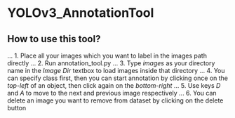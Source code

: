 # YOLOv3_AnnotationTool

## How to use this tool?
... 1. Place all your images which you want to label in the images path directly
... 2. Run annotation_tool.py 
... 3. Type *images* as your directory name in the *Image Dir* textbox to load images inside that directory
... 4. You can specify class first, then you can start annotation by clicking once on the *top-left* of an object, then click again on the *bottom-right*
... 5. Use keys *D* and *A* to move to the next and previous image respectively
... 6. You can delete an image you want to remove from dataset by clicking on the delete button
